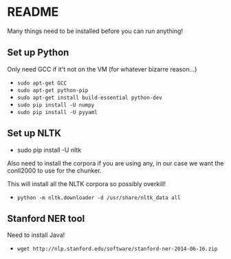 # README

Many things need to be installed before you can run anything!

## Set up Python

Only need GCC if it't not on the VM (for whatever bizarre reason...)

* `sudo apt-get GCC`
* `sudo apt-get python-pip`
* `sudo apt-get install build-essential python-dev`
* `sudo pip install -U numpy`
* `sudo pip install -U pyyaml`

## Set up NLTK
* sudo pip install -U nltk

Also need to install the corpora if you are using any, 
in our case we want the conll2000 to use for the chunker.

This will install all the NLTK corpora so possibly overkill!

* `python -m nltk.downloader -d /usr/share/nltk_data all`

## Stanford NER tool

Need to install Java!

* `wget http://nlp.stanford.edu/software/stanford-ner-2014-06-16.zip`

